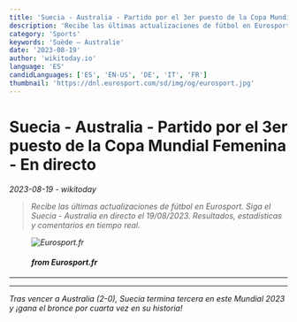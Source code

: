 ```yaml
---
title: 'Suecia - Australia - Partido por el 3er puesto de la Copa Mundial Femenina - En directo'
description: 'Recibe las últimas actualizaciones de fútbol en Eurosport. Siga el Suecia - Australia en directo el 19/08/2023. Resultados, estadísticas y comentarios en tiempo real.'
category: 'Sports'
keywords: 'Suède – Australie'
date: '2023-08-19'
author: 'wikitoday.io'
language: 'ES'
candidLanguages: ['ES', 'EN-US', 'DE', 'IT', 'FR']
thumbnail: 'https://dnl.eurosport.com/sd/img/og/eurosport.jpg'
---
```


# Suecia - Australia - Partido por el 3er puesto de la Copa Mundial Femenina - En directo

<p class="datetime"><em>2023-08-19 - wikitoday<em></p>

<blockquote class="quote-container dark">
  <p class="quote-text dark">
    Recibe las últimas actualizaciones de fútbol en Eurosport. Siga el Suecia - Australia en directo el 19/08/2023. Resultados, estadísticas y comentarios en tiempo real.
  </p>
</blockquote>


<figure class=image-container>
    <img src="https://dnl.eurosport.com/sd/img/og/eurosport.jpg" alt="Eurosport.fr" />
    <figcaption>
        <h4> from Eurosport.fr</h4>
    </figcaption>
</figure>


<hr class="article-hr" />


<div class="faq">

</div>


<hr class="article-hr" />

<div class="article-body">
Tras vencer a Australia (2-0), Suecia termina tercera en este Mundial 2023 y ¡gana el bronce por cuarta vez en su historia!
</div>



<div class="article-body">

</div>
